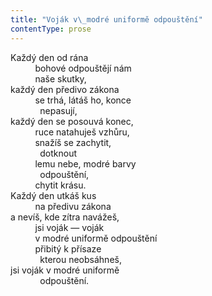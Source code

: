 ```yaml
---
title: "Voják v\_modré uniformě odpouštění"
contentType: prose
---
```


<section>

Každý den od rána  
          bohové odpouštějí nám  
          naše skutky,  
každý den předivo zákona  
          se trhá, látáš ho, konce  
            nepasují,  
každý den se posouvá konec,  
          ruce natahuješ vzhůru,  
          snažíš se zachytit,  
            dotknout  
          lemu nebe, modré barvy  
            odpouštění,  
          chytit krásu.  
Každý den utkáš kus  
          na předivu zákona  
a nevíš, kde zítra navážeš,  
          jsi voják — voják  
          v modré uniformě odpouštění  
          přibitý k přísaze  
            kterou neobsáhneš,  
jsi voják v modré uniformě  
            odpouštění.

</section>

